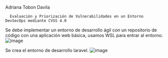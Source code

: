 Adriana Tobon Davila 

      Evaluación y Priorización de Vulnerabilidades en un Entorno DevSecOps mediante CVSS 4.0

      
Se debe implementar un entorno de desarrollo ágil con un repositorio de código con una aplicación web básica, usamos WSL para entrar al entorno.
![image](https://github.com/user-attachments/assets/5e0a35ab-bc79-4d35-a369-be1c8cf03b83)

Se crea el entorno de desarrollo laravel.
![image](https://github.com/user-attachments/assets/af45e71c-b36a-4582-938a-ce7feb7c9031)

